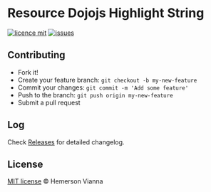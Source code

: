 # Resource Dojojs Highlight String

[![licence mit](https://img.shields.io/badge/license-MIT-blue.svg)](https://github.com/resource-solutions/resource-dojojs-highlight-string/blob/master/LICENSE.md)
[![issues](https://img.shields.io/github/issues/resource-solutions/resource-dojojs-highlight-string.svg)](https://github.com/resource-solutions/resource-dojojs-highlight-string/issues)

## Contributing

- Fork it!
- Create your feature branch: `git checkout -b my-new-feature`
- Commit your changes: `git commit -m 'Add some feature'`
- Push to the branch: `git push origin my-new-feature`
- Submit a pull request

## Log

Check [Releases](https://github.com/resource-solutions/resource-dojojs-highlight-string/releases) for detailed changelog.

## License

[MIT license](http://hemersonvianna.mit-license.org/) © Hemerson Vianna
